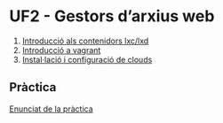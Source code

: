 # UF2 - Gestors d’arxius web

1. [Introducció als contenidors lxc/lxd](intro-contenidors-lxc-lxd.md)
2. [Introducció a vagrant](vagrant-intro.md)
3. [Instal·lació i configuració de clouds](installacio-clouds.md)

## Pràctica
[Enunciat de la pràctica](pt-uf2.md)
